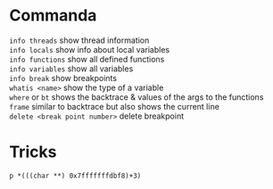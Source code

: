 # Commanda
`info threads` show thread information  
`info locals` show info about local variables  
`info functions` show all defined functions  
`info variables` show all variables  
`info break` show breakpoints  
`whatis <name>` show the type of a variable  
`where` or `bt` shows the backtrace & values of the args to the functions  
`frame` similar to backtrace but also shows the current line  
`delete <break point number>` delete breakpoint

# Tricks  
`p *(((char **) 0x7fffffffdbf8)+3)` 
